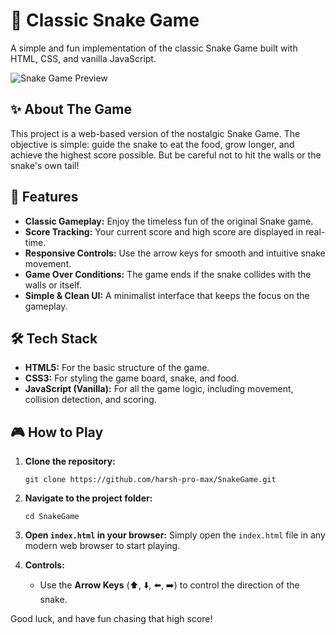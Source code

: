 # 🐍 Classic Snake Game

A simple and fun implementation of the classic Snake Game built with HTML, CSS, and vanilla JavaScript.

![Snake Game Preview](assets/game-preview.gif)

## ✨ About The Game

This project is a web-based version of the nostalgic Snake Game. The objective is simple: guide the snake to eat the food, grow longer, and achieve the highest score possible. But be careful not to hit the walls or the snake's own tail!

## 🚀 Features

-   **Classic Gameplay:** Enjoy the timeless fun of the original Snake game.
-   **Score Tracking:** Your current score and high score are displayed in real-time.
-   **Responsive Controls:** Use the arrow keys for smooth and intuitive snake movement.
-   **Game Over Conditions:** The game ends if the snake collides with the walls or itself.
-   **Simple & Clean UI:** A minimalist interface that keeps the focus on the gameplay.

## 🛠️ Tech Stack

-   **HTML5:** For the basic structure of the game.
-   **CSS3:** For styling the game board, snake, and food.
-   **JavaScript (Vanilla):** For all the game logic, including movement, collision detection, and scoring.

## 🎮 How to Play

1.  **Clone the repository:**
    ```
    git clone https://github.com/harsh-pro-max/SnakeGame.git
    ```
2.  **Navigate to the project folder:**
    ```
    cd SnakeGame
    ```
3.  **Open `index.html` in your browser:**
    Simply open the `index.html` file in any modern web browser to start playing.

4.  **Controls:**
    -   Use the **Arrow Keys** (⬆️, ⬇️, ⬅️, ➡️) to control the direction of the snake.

Good luck, and have fun chasing that high score!

